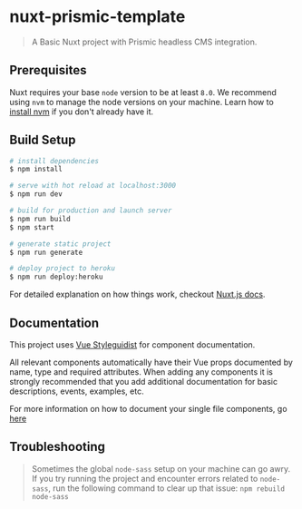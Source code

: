 # nuxt-prismic-template

> A Basic Nuxt project with Prismic headless CMS integration.

## Prerequisites
Nuxt requires your base `node` version to be at least `8.0`.
We recommend using `nvm` to manage the node versions on your machine.
Learn how to [install nvm](https://github.com/creationix/nvm) if you don't already have it.

## Build Setup

``` bash
# install dependencies
$ npm install

# serve with hot reload at localhost:3000
$ npm run dev

# build for production and launch server
$ npm run build
$ npm start

# generate static project
$ npm run generate

# deploy project to heroku
$ npm run deploy:heroku
```

For detailed explanation on how things work, checkout [Nuxt.js docs](https://nuxtjs.org).

## Documentation
This project uses [Vue Styleguidist](https://vue-styleguidist.github.io/) for component documentation.  

All relevant components automatically have their Vue props documented by name, type and required attributes.  When adding any components it is strongly recommended that you add additional documentation for basic descriptions, events, examples, etc.

For more information on how to document your single file components, go [here](https://vue-styleguidist.github.io/Documenting.html)

## Troubleshooting
> Sometimes the global `node-sass` setup on your machine can go awry. If you try running the project and encounter errors related to `node-sass`, run the following command to clear up that issue: `npm rebuild node-sass`
